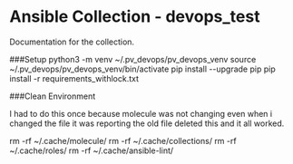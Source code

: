 # Ansible Collection - devops_test

Documentation for the collection.


###Setup
python3 -m venv ~/.pv_devops/pv_devops_venv
source ~/.pv_devops/pv_devops_venv/bin/activate
pip install --upgrade pip
pip install -r requirements_withlock.txt


###Clean Environment

I had to do this once because molecule was not changing even when i changed the file it was reporting the old file deleted this and it all worked. 

rm -rf ~/.cache/molecule/
rm -rf ~/.cache/collections/
rm -rf ~/.cache/roles/
rm -rf ~/.cache/ansible-lint/


